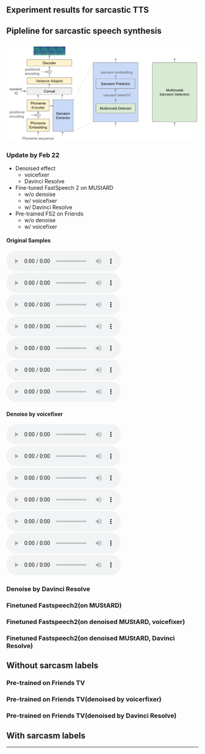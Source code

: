 ## Experiment results for sarcastic TTS

## Pipleline for sarcastic speech synthesis
![An overview of SarcasticTTS](image/pipeline_sarcasticTTS.png)

### Update by Feb 22
- Denoised effect
    - voicefixer
    - Davinci Resolve
- Fine-tuned FastSpeech 2 on MUStARD
    - w/o denoise
    - w/ voicefixer
    - w/ Davinci Resolve
- Pre-trained FS2 on Friends
    - w/o denoise
    - w/ voicefixer

#### Original Samples
<p>
  <audio controls="controls">
    <source type="audio/wav" src="audio/1_60.wav"></source>
  </audio>
  <audio controls="controls">
    <source type="audio/wav" src="audio/1_70.wav"></source>
  </audio>
  <audio controls="controls">
    <source type="audio/wav" src="audio/1_105.wav"></source>
  </audio>
  <audio controls="controls">
    <source type="audio/wav" src="audio/1_175.wav"></source>
  </audio>
  <audio controls="controls">
    <source type="audio/wav" src="audio/2_627.wav"></source>
  </audio>
  <audio controls="controls">
    <source type="audio/wav" src="audio/2_626.wav"></source>
  </audio>
  <audio controls="controls">
    <source type="audio/wav" src="audio/2_623.wav"></source>
  </audio>
</p>

#### Denoise by voicefixer
<p>
  <audio controls="controls">
    <source type="audio/wav" src="audio/voicefixer_mode0/1_60.wav"></source>
  </audio>
  <audio controls="controls">
    <source type="audio/wav" src="audio/voicefixer_mode0/1_70.wav"></source>
  </audio>
  <audio controls="controls">
    <source type="audio/wav" src="audio/voicefixer_mode0/1_105.wav"></source>
  </audio>
  <audio controls="controls">
    <source type="audio/wav" src="audio/voicefixer_mode0/1_175.wav"></source>
  </audio>
  <audio controls="controls">
    <source type="audio/wav" src="audio/voicefixer_mode0/2_627.wav"></source>
  </audio>
  <audio controls="controls">
    <source type="audio/wav" src="audio/voicefixer_mode0/2_626.wav"></source>
  </audio>
  <audio controls="controls">
    <source type="audio/wav" src="audio/voicefixer_mode0/2_623.wav"></source>
  </audio>
</p>

### Denoise by Davinci Resolve

### Finetuned Fastspeech2(on MUStARD)

### Finetuned Fastspeech2(on denoised MUStARD, voicefixer)

### Finetuned Fastspeech2(on denoised MUStARD, Davinci Resolve)

## Without sarcasm labels

### Pre-trained on Friends TV

### Pre-trained on Friends TV(denoised by voicerfixer)

### Pre-trained on Friends TV(denoised by Davinci Resolve)

## With sarcasm labels

---
